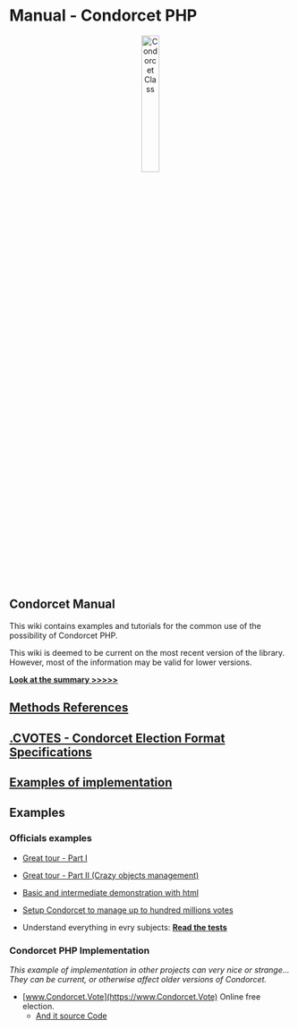 # Manual - Condorcet PHP

<p align="center">
  <img src="https://raw.githubusercontent.com/julien-boudry/Condorcet/master/condorcet-logo.png" alt="Condorcet Class" width="25%">
</p>

## Condorcet Manual

This wiki contains examples and tutorials for the common use of the possibility of Condorcet PHP.

This wiki is deemed to be current on the most recent version of the library. However, most of the information may be valid for lower versions.

**[Look at the summary >>>>>](Summary_Sidebar)**

## [Methods References](https://github.com/julien-boudry/Condorcet/tree/master/Documentation/README.md)

## [.CVOTES - Condorcet Election Format Specifications](https://github.com/CondorcetPHP/CondorcetElectionFormat/blob/main/README.md)

## [Examples of implementation](https://github.com/julien-boudry/Condorcet/wiki#examples)

## Examples

### Officials examples


* [Great tour - Part I](https://github.com/julien-boudry/Condorcet/blob/master/Examples/1.%20Overview.php)
* [Great tour - Part II (Crazy objects management)](https://github.com/julien-boudry/Condorcet/blob/master/Examples/2.%20AdvancedObjectManagement.php)
* [Basic and intermediate demonstration with html](https://github.com/julien-boudry/Condorcet/tree/master/Examples/Examples-with-html)

* [Setup Condorcet to manage up to hundred millions votes](https://github.com/julien-boudry/Condorcet/blob/master/Examples/Specifics_Examples/use_large_election_external_database_drivers.php)

* Understand everything in evry subjects: **[Read the tests](https://github.com/julien-boudry/Condorcet/tree/master/Tests)**

### Condorcet PHP Implementation

_This example of implementation in other projects can very nice or strange... They can be current, or otherwise affect older versions of Condorcet._

* [www.Condorcet.Vote](https://www.Condorcet.Vote) Online free election.
  * [And it source Code](https://github.com/julien-boudry/Condorcet.Vote)
